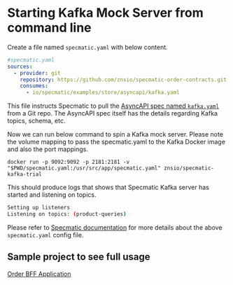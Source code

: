# Starting Kafka Mock Server from command line

Create a file named `specmatic.yaml` with below content.

```yaml
#specmatic.yaml
sources:
  - provider: git
    repository: https://github.com/znsio/specmatic-order-contracts.git
    consumes:
      - io/specmatic/examples/store/asyncapi/kafka.yaml
```

This file instructs Specmatic to pull the [AsyncAPI spec named `kafka.yaml`](https://github.com/znsio/specmatic-order-contracts/blob/main/io/specmatic/examples/store/asyncapi/kafka.yaml) from a Git repo. The AsyncAPI spec itself has the details regarding Kafka topics, schema, etc.

Now we can run below command to spin a Kafka mock server. Please note the volume mapping to pass the specmatic.yaml to the Kafka Docker image and also the port mappings.

```shell
docker run -p 9092:9092 -p 2181:2181 -v "$PWD/specmatic.yaml:/usr/src/app/specmatic.yaml" znsio/specmatic-kafka-trial
```

This should produce logs that shows that Specmatic Kafka server has started and listening on topics.

```bash
Setting up listeners
Listening on topics: (product-queries)
```

Please refer to [Specmatic documentation](https://specmatic.in/documentation/) for more details about the above `specmatic.yaml` config file.

## Sample project to see full usage

[Order BFF Application](https://github.com/znsio/specmatic-order-bff)